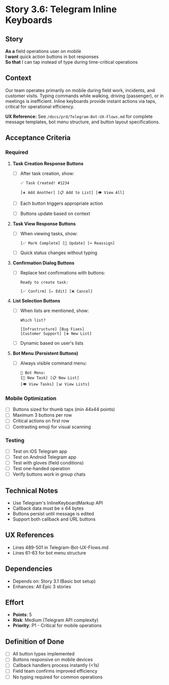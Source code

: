 # Story 3.6: Telegram Inline Keyboards

## Story

**As a** field operations user on mobile  
**I want** quick action buttons in bot responses  
**So that** I can tap instead of type during time-critical operations

## Context

Our team operates primarily on mobile during field work, incidents, and customer
visits. Typing commands while walking, driving (passenger), or in meetings is
inefficient. Inline keyboards provide instant actions via taps, critical for
operational efficiency.

**UX Reference:** See `/docs/prd/Telegram-Bot-UX-Flows.md` for complete message
templates, bot menu structure, and button layout specifications.

## Acceptance Criteria

### Required

1. **Task Creation Response Buttons**
   - [ ] After task creation, show:

     ```
     ✅ Task Created! #1234

     [➕ Add Another] [📋 Add to List] [👁 View All]
     ```

   - [ ] Each button triggers appropriate action
   - [ ] Buttons update based on context

2. **Task View Response Buttons**
   - [ ] When viewing tasks, show:

     ```
     [✅ Mark Complete] [🔄 Update] [➡️ Reassign]
     ```

   - [ ] Quick status changes without typing

3. **Confirmation Dialog Buttons**
   - [ ] Replace text confirmations with buttons:

     ```
     Ready to create task:

     [✅ Confirm] [✏️ Edit] [❌ Cancel]
     ```

4. **List Selection Buttons**
   - [ ] When lists are mentioned, show:

     ```
     Which list?

     [Infrastructure] [Bug Fixes]
     [Customer Support] [➕ New List]
     ```

   - [ ] Dynamic based on user's lists

5. **Bot Menu (Persistent Buttons)**
   - [ ] Always visible command menu:

     ```
     🔘 Bot Menu:
     [📝 New Task] [📋 New List]
     [👁 View Tasks] [📊 View Lists]
     ```

### Mobile Optimization

- [ ] Buttons sized for thumb taps (min 44x44 points)
- [ ] Maximum 3 buttons per row
- [ ] Critical actions on first row
- [ ] Contrasting emoji for visual scanning

### Testing

- [ ] Test on iOS Telegram app
- [ ] Test on Android Telegram app
- [ ] Test with gloves (field conditions)
- [ ] Test one-handed operation
- [ ] Verify buttons work in group chats

## Technical Notes

- Use Telegram's InlineKeyboardMarkup API
- Callback data must be ≤ 64 bytes
- Buttons persist until message is edited
- Support both callback and URL buttons

## UX References

- Lines 489-501 in Telegram-Bot-UX-Flows.md
- Lines 61-63 for bot menu structure

## Dependencies

- Depends on: Story 3.1 (Basic bot setup)
- Enhances: All Epic 3 stories

## Effort

- **Points**: 5
- **Risk**: Medium (Telegram API complexity)
- **Priority**: P1 - Critical for mobile operations

## Definition of Done

- [ ] All button types implemented
- [ ] Buttons responsive on mobile devices
- [ ] Callback handlers process instantly (<1s)
- [ ] Field team confirms improved efficiency
- [ ] No typing required for common operations
